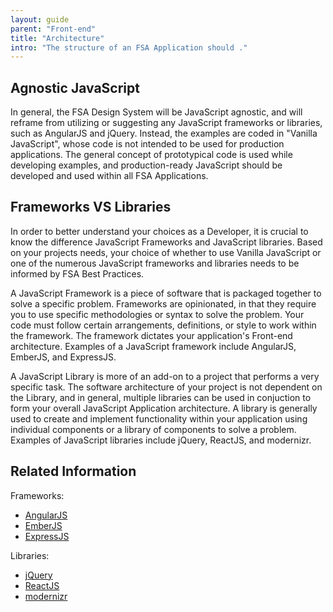```yaml
---
layout: guide
parent: "Front-end"
title: "Architecture"
intro: "The structure of an FSA Application should ."
---
```


## Agnostic JavaScript

In general, the FSA Design System will be JavaScript agnostic, and will reframe from utilizing or suggesting any JavaScript frameworks or libraries, such as AngularJS and jQuery. Instead, the examples are coded in "Vanilla JavaScript", whose code is not intended to be used for production applications. The general concept of prototypical code is used while developing examples, and production-ready JavaScript should be developed and used within all FSA Applications.

## Frameworks VS Libraries

In order to better understand your choices as a Developer, it is crucial to know the difference JavaScript Frameworks and JavaScript libraries. Based on your projects needs, your choice of whether to use Vanilla JavaScript or one of the numerous JavaScript frameworks and libraries needs to be informed by FSA Best Practices.

A JavaScript Framework is a piece of software that is packaged together to solve a specific problem. Frameworks are opinionated, in that they require you to use specific methodologies or syntax to solve the problem. Your code must follow certain arrangements, definitions, or style to work within the framework. The framework dictates your application's Front-end architecture. Examples of a JavaScript framework include AngularJS, EmberJS, and ExpressJS.

A JavaScript Library is more of an add-on to a project that performs a very specific task. The software architecture of your project is not dependent on the Library, and in general, multiple libraries can be used in conjuction to form your overall JavaScript Application architecture. A library is generally used to create and implement functionality within your application using individual components or a library of components to solve a problem. Examples of JavaScript libraries include jQuery, ReactJS, and modernizr.

## Related Information

Frameworks:

* [AngularJS](https://angularjs.org/)
* [EmberJS](https://www.emberjs.com/)
* [ExpressJS](https://expressjs.com/)

Libraries:

* [jQuery](https://jquery.com/)
* [ReactJS](https://reactjs.org/)
* [modernizr](https://modernizr.com/)



